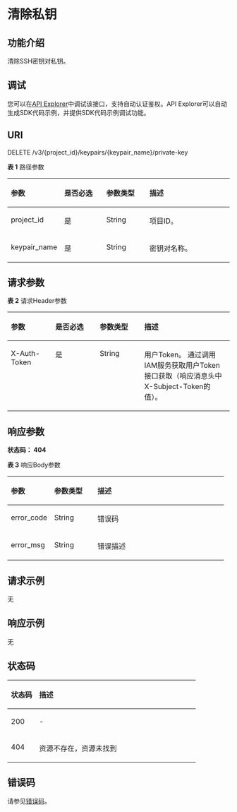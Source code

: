 # 清除私钥<a name="ClearPrivateKey"></a>

## 功能介绍<a name="section7369339161512"></a>

清除SSH密钥对私钥。

## 调试<a name="section236915394156"></a>

您可以在[API Explorer](https://console.huaweicloud.com/apiexplorer/#/openapi/KPS/doc?api=ClearPrivateKey)中调试该接口，支持自动认证鉴权。API Explorer可以自动生成SDK代码示例，并提供SDK代码示例调试功能。

## URI<a name="section2370153918152"></a>

DELETE /v3/\{project\_id\}/keypairs/\{keypair\_name\}/private-key

**表 1**  路径参数

<a name="table163711139201517"></a>
<table><thead align="left"><tr id="row1837053951518"><th class="cellrowborder" valign="top" width="20%" id="mcps1.2.5.1.1"><p id="p33719393156"><a name="p33719393156"></a><a name="p33719393156"></a>参数</p>
</th>
<th class="cellrowborder" valign="top" width="20%" id="mcps1.2.5.1.2"><p id="p337214393158"><a name="p337214393158"></a><a name="p337214393158"></a>是否必选</p>
</th>
<th class="cellrowborder" valign="top" width="20%" id="mcps1.2.5.1.3"><p id="p73721339131518"><a name="p73721339131518"></a><a name="p73721339131518"></a>参数类型</p>
</th>
<th class="cellrowborder" valign="top" width="40%" id="mcps1.2.5.1.4"><p id="p143721939121511"><a name="p143721939121511"></a><a name="p143721939121511"></a>描述</p>
</th>
</tr>
</thead>
<tbody><tr id="row113711739131511"><td class="cellrowborder" valign="top" width="20%" headers="mcps1.2.5.1.1 "><p id="p14372153919157"><a name="p14372153919157"></a><a name="p14372153919157"></a>project_id</p>
</td>
<td class="cellrowborder" valign="top" width="20%" headers="mcps1.2.5.1.2 "><p id="p183738397158"><a name="p183738397158"></a><a name="p183738397158"></a>是</p>
</td>
<td class="cellrowborder" valign="top" width="20%" headers="mcps1.2.5.1.3 "><p id="p11373163917159"><a name="p11373163917159"></a><a name="p11373163917159"></a>String</p>
</td>
<td class="cellrowborder" valign="top" width="40%" headers="mcps1.2.5.1.4 "><p id="p11373439131511"><a name="p11373439131511"></a><a name="p11373439131511"></a>项目ID。</p>
</td>
</tr>
<tr id="row13712396154"><td class="cellrowborder" valign="top" width="20%" headers="mcps1.2.5.1.1 "><p id="p837373971514"><a name="p837373971514"></a><a name="p837373971514"></a>keypair_name</p>
</td>
<td class="cellrowborder" valign="top" width="20%" headers="mcps1.2.5.1.2 "><p id="p5374839141511"><a name="p5374839141511"></a><a name="p5374839141511"></a>是</p>
</td>
<td class="cellrowborder" valign="top" width="20%" headers="mcps1.2.5.1.3 "><p id="p237433919156"><a name="p237433919156"></a><a name="p237433919156"></a>String</p>
</td>
<td class="cellrowborder" valign="top" width="40%" headers="mcps1.2.5.1.4 "><p id="p19374143981519"><a name="p19374143981519"></a><a name="p19374143981519"></a>密钥对名称。</p>
</td>
</tr>
</tbody>
</table>

## 请求参数<a name="section11374639111520"></a>

**表 2**  请求Header参数

<a name="HeaderParameter"></a>
<table><thead align="left"><tr id="row193751539151519"><th class="cellrowborder" valign="top" width="20%" id="mcps1.2.5.1.1"><p id="p337643951513"><a name="p337643951513"></a><a name="p337643951513"></a>参数</p>
</th>
<th class="cellrowborder" valign="top" width="20%" id="mcps1.2.5.1.2"><p id="p33761239171518"><a name="p33761239171518"></a><a name="p33761239171518"></a>是否必选</p>
</th>
<th class="cellrowborder" valign="top" width="20%" id="mcps1.2.5.1.3"><p id="p133761039111517"><a name="p133761039111517"></a><a name="p133761039111517"></a>参数类型</p>
</th>
<th class="cellrowborder" valign="top" width="40%" id="mcps1.2.5.1.4"><p id="p143761739111520"><a name="p143761739111520"></a><a name="p143761739111520"></a>描述</p>
</th>
</tr>
</thead>
<tbody><tr id="row183751539191518"><td class="cellrowborder" valign="top" width="20%" headers="mcps1.2.5.1.1 "><p id="p1337713395159"><a name="p1337713395159"></a><a name="p1337713395159"></a>X-Auth-Token</p>
</td>
<td class="cellrowborder" valign="top" width="20%" headers="mcps1.2.5.1.2 "><p id="p637773911156"><a name="p637773911156"></a><a name="p637773911156"></a>是</p>
</td>
<td class="cellrowborder" valign="top" width="20%" headers="mcps1.2.5.1.3 "><p id="p237793917157"><a name="p237793917157"></a><a name="p237793917157"></a>String</p>
</td>
<td class="cellrowborder" valign="top" width="40%" headers="mcps1.2.5.1.4 "><p id="p43776399151"><a name="p43776399151"></a><a name="p43776399151"></a>用户Token。 通过调用IAM服务获取用户Token接口获取（响应消息头中X-Subject-Token的值）。</p>
</td>
</tr>
</tbody>
</table>

## 响应参数<a name="section12378193918153"></a>

**状态码： 404**

**表 3**  响应Body参数

<a name="response_ErrorRsp"></a>
<table><thead align="left"><tr id="row737833981517"><th class="cellrowborder" valign="top" width="20%" id="mcps1.2.4.1.1"><p id="p17379183951517"><a name="p17379183951517"></a><a name="p17379183951517"></a>参数</p>
</th>
<th class="cellrowborder" valign="top" width="20%" id="mcps1.2.4.1.2"><p id="p2037912397152"><a name="p2037912397152"></a><a name="p2037912397152"></a>参数类型</p>
</th>
<th class="cellrowborder" valign="top" width="60%" id="mcps1.2.4.1.3"><p id="p638013951511"><a name="p638013951511"></a><a name="p638013951511"></a>描述</p>
</th>
</tr>
</thead>
<tbody><tr id="row1837803991515"><td class="cellrowborder" valign="top" width="20%" headers="mcps1.2.4.1.1 "><p id="p10380153961517"><a name="p10380153961517"></a><a name="p10380153961517"></a>error_code</p>
</td>
<td class="cellrowborder" valign="top" width="20%" headers="mcps1.2.4.1.2 "><p id="p238093915158"><a name="p238093915158"></a><a name="p238093915158"></a>String</p>
</td>
<td class="cellrowborder" valign="top" width="60%" headers="mcps1.2.4.1.3 "><p id="p738017393156"><a name="p738017393156"></a><a name="p738017393156"></a>错误码</p>
</td>
</tr>
<tr id="row1137813914158"><td class="cellrowborder" valign="top" width="20%" headers="mcps1.2.4.1.1 "><p id="p10380133917151"><a name="p10380133917151"></a><a name="p10380133917151"></a>error_msg</p>
</td>
<td class="cellrowborder" valign="top" width="20%" headers="mcps1.2.4.1.2 "><p id="p173811039151517"><a name="p173811039151517"></a><a name="p173811039151517"></a>String</p>
</td>
<td class="cellrowborder" valign="top" width="60%" headers="mcps1.2.4.1.3 "><p id="p18381539101517"><a name="p18381539101517"></a><a name="p18381539101517"></a>错误描述</p>
</td>
</tr>
</tbody>
</table>

## 请求示例<a name="section33817395152"></a>

无

## 响应示例<a name="section738173918152"></a>

无

## 状态码<a name="section83823391152"></a>

<a name="status_code"></a>
<table><thead align="left"><tr id="row1938211395159"><th class="cellrowborder" valign="top" width="15%" id="mcps1.1.3.1.1"><p id="p238343921510"><a name="p238343921510"></a><a name="p238343921510"></a>状态码</p>
</th>
<th class="cellrowborder" valign="top" width="85%" id="mcps1.1.3.1.2"><p id="p1738393918151"><a name="p1738393918151"></a><a name="p1738393918151"></a>描述</p>
</th>
</tr>
</thead>
<tbody><tr id="row7382143917153"><td class="cellrowborder" valign="top" width="15%" headers="mcps1.1.3.1.1 "><p id="p83831239171520"><a name="p83831239171520"></a><a name="p83831239171520"></a>200</p>
</td>
<td class="cellrowborder" valign="top" width="85%" headers="mcps1.1.3.1.2 "><p id="p638417397157"><a name="p638417397157"></a><a name="p638417397157"></a>-</p>
</td>
</tr>
<tr id="row338263951510"><td class="cellrowborder" valign="top" width="15%" headers="mcps1.1.3.1.1 "><p id="p438417395158"><a name="p438417395158"></a><a name="p438417395158"></a>404</p>
</td>
<td class="cellrowborder" valign="top" width="85%" headers="mcps1.1.3.1.2 "><p id="p143843397159"><a name="p143843397159"></a><a name="p143843397159"></a>资源不存在，资源未找到</p>
</td>
</tr>
</tbody>
</table>

## 错误码<a name="section1938453914153"></a>

请参见[错误码](错误码.md)。

